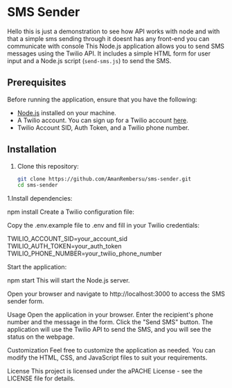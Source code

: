 
# SMS Sender

Hello this is just a demonstration to see how API works with node and with that a simple sms sending through it doesnt has any front-end you can communicate with console
This Node.js application allows you to send SMS messages using the Twilio API. It includes a simple HTML form for user input and a Node.js script (`send-sms.js`) to send the SMS.

## Prerequisites

Before running the application, ensure that you have the following:

- [Node.js](https://nodejs.org/) installed on your machine.
- A Twilio account. You can sign up for a Twilio account [here](https://www.twilio.com/try-twilio).
- Twilio Account SID, Auth Token, and a Twilio phone number.

## Installation

1. Clone this repository:

   ```bash
   git clone https://github.com/AmanRembersu/sms-sender.git
   cd sms-sender

1.Install dependencies:


npm install
Create a Twilio configuration file:

Copy the .env.example file to .env and fill in your Twilio credentials:


TWILIO_ACCOUNT_SID=your_account_sid
TWILIO_AUTH_TOKEN=your_auth_token
TWILIO_PHONE_NUMBER=your_twilio_phone_number

Start the application:

npm start
This will start the Node.js server.

Open your browser and navigate to http://localhost:3000 to access the SMS sender form.

Usage
Open the application in your browser.
Enter the recipient's phone number and the message in the form.
Click the "Send SMS" button.
The application will use the Twilio API to send the SMS, and you will see the status on the webpage.

Customization
Feel free to customize the application as needed. You can modify the HTML, CSS, and JavaScript files to suit your requirements.

License
This project is licensed under the aPACHE License - see the LICENSE file for details.

